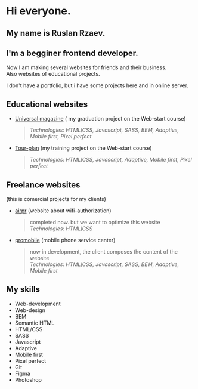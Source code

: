 # Hi everyone.

## My name is Ruslan Rzaev.

## I'm a begginer frontend developer.

Now I am making several websites for friends and their business.  
Also websites of educational projects.

I don't have a portfolio, but i have some projects here and in online server.

## Educational websites

- [Universal magazine](https://airpr.ru/universal/) ( my graduation project on the Web-start course)
  > _Technologies: HTML\CSS, Javascript, SASS, BEM, Adaptive, Mobile first, Pixel perfect_
- [Tour-plan](https://airpr.ru/tour-plan/) (my training project on the Web-start course)
  > _Technologies: HTML\CSS, Javascript, Adaptive, Mobile first, Pixel perfect_
## Freelance websites

(this is comercial projects for my clients)

- [airpr](http://airpr.ru/) (website about wifi-authorization)

  > completed now. but we want to optimize this website  
  > _Technologies: HTML\CSS_

- [promobile](https://airpr.ru/promobile/) (mobile phone service center)

  > now in development, the client composes the content of the website  
  > _Technologies: HTML\CSS, Javascript, SASS, BEM, Adaptive, Mobile first_

## My skills

- Web-development
- Web-design
- BEM
- Semantic HTML
- HTML/CSS
- SASS
- Javascript
- Adaptive
- Mobile first
- Pixel perfect
- Git
- Figma
- Photoshop
